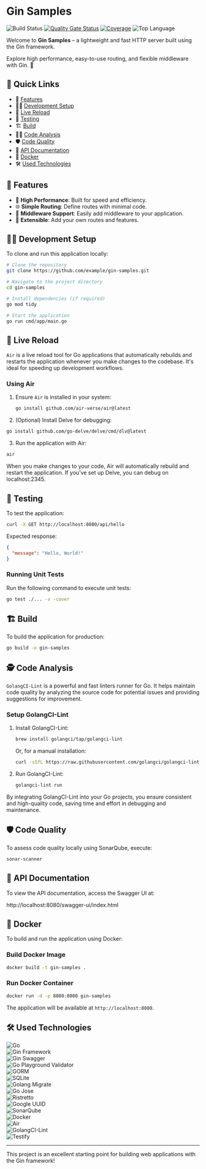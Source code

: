 # Gin Samples

![Build Status](https://github.com/susimsek/gin-samples/actions/workflows/deploy.yml/badge.svg)
[![Quality Gate Status](https://sonarcloud.io/api/project_badges/measure?project=gin-samples&metric=alert_status)](https://sonarcloud.io/summary/new_code?id=gin-samples)
[![Coverage](https://sonarcloud.io/api/project_badges/measure?project=gin-samples&metric=coverage)](https://sonarcloud.io/summary/new_code?id=gin-samples)
![Top Language](https://img.shields.io/github/languages/top/susimsek/gin-samples)

Welcome to **Gin Samples** – a lightweight and fast HTTP server built using the Gin framework.

Explore high performance, easy-to-use routing, and flexible middleware with Gin. 🚀

## 🚀 Quick Links

- 📖 [Features](#-features)
- 🧑‍💻 [Development Setup](#-development-setup)
- 🔄 [Live Reload](#-live-reload)
- 🧪 [Testing](#-testing)
- 🏗️ [Build](#️-build)
- 🕵️‍♂️ [Code Analysis](#️-code-analysis)
- 🛡️ [Code Quality](#️-code-quality)
- 📜 [API Documentation](#-api-documentation)
- 🐳 [Docker](#-docker)
- 🛠️ [Used Technologies](#️-used-technologies)

## 📖 Features

- 🚀 **High Performance**: Built for speed and efficiency.
- 🌐 **Simple Routing**: Define routes with minimal code.
- 🔌 **Middleware Support**: Easily add middleware to your application.
- 🤪 **Extensible**: Add your own routes and features.

## 🧑‍💻 Development Setup

To clone and run this application locally:

```bash
# Clone the repository
git clone https://github.com/example/gin-samples.git

# Navigate to the project directory
cd gin-samples

# Install dependencies (if required)
go mod tidy

# Start the application
go run cmd/app/main.go
```

## 🔄 Live Reload

`Air` is a live reload tool for Go applications that automatically rebuilds and restarts the application whenever you make changes to the codebase. It's ideal for speeding up development workflows.

### Using Air

1. Ensure `Air` is installed in your system:
   ```bash
   go install github.com/air-verse/air@latest
   ```

2. 	(Optional) Install Delve for debugging:
   ```bash
   go install github.com/go-delve/delve/cmd/dlv@latest
   ```

3.  Run the application with Air:
   ```bash
   air
   ```

When you make changes to your code, Air will automatically rebuild and restart the application. If you’ve set up Delve, you can debug on localhost:2345.

## 🧪 Testing

To test the application:

```bash
curl -X GET http://localhost:8080/api/hello
```

Expected response:

```json
{
  "message": "Hello, World!"
}
```

### Running Unit Tests

Run the following command to execute unit tests:

```bash
go test ./... -v -cover
```

## 🏗️ Build

To build the application for production:

```bash
go build -o gin-samples
```

## 🕵️ Code Analysis

`GolangCI-Lint` is a powerful and fast linters runner for Go. It helps maintain code quality by analyzing the source code for potential issues and providing suggestions for improvement.

### Setup GolangCI-Lint

1. Install GolangCI-Lint:
   ```bash
   brew install golangci/tap/golangci-lint
   ```
   Or, for a manual installation:
   ```bash
   curl -sSfL https://raw.githubusercontent.com/golangci/golangci-lint/master/install.sh | sh -s -- -b $(go env GOPATH)/bin v1.50.1
   ```

3. Run GolangCI-Lint:
   ```bash
   golangci-lint run
   ```

By integrating GolangCI-Lint into your Go projects, you ensure consistent and high-quality code, saving time and effort in debugging and maintenance.

## 🛡️ Code Quality

To assess code quality locally using SonarQube, execute:

```bash
sonar-scanner
```

## 📜 API Documentation

To view the API documentation, access the Swagger UI at:

http://localhost:8080/swagger-ui/index.html

## 🐳 Docker

To build and run the application using Docker:

### Build Docker Image

```bash
docker build -t gin-samples .
```

### Run Docker Container

```bash
docker run -d -p 8080:8080 gin-samples
```

The application will be available at `http://localhost:8080`.

## 🛠️ Used Technologies

![Go](https://img.shields.io/badge/Go-1.23-blue?logo=go&logoColor=white)  
![Gin Framework](https://img.shields.io/badge/Gin_Framework-000000?logo=go&logoColor=white)  
![Gin Swagger](https://img.shields.io/badge/Gin_Swagger-85EA2D?logo=swagger&logoColor=white)  
![Go Playground Validator](https://img.shields.io/badge/Go_Playground_Validator-FDD835?logo=go&logoColor=white)  
![GORM](https://img.shields.io/badge/GORM-Go_ORM-7462FF?logo=go&logoColor=white)  
![SQLite](https://img.shields.io/badge/SQLite-003B57?logo=sqlite&logoColor=white)  
![Golang Migrate](https://img.shields.io/badge/Golang_Migrate-Database_Migrations-0E83CD?logo=go&logoColor=white)  
![Go Jose](https://img.shields.io/badge/Go_Jose-JWT_Library-36CFFC?logo=go&logoColor=white)      
![Ristretto](https://img.shields.io/badge/Ristretto-Cache_Library-49B56B?logo=go&logoColor=white)  
![Google UUID](https://img.shields.io/badge/Google_UUID-Unique_Identifiers-9C27B0?logo=go&logoColor=white)  
![SonarQube](https://img.shields.io/badge/SonarQube-4E9BCD?logo=sonarqube&logoColor=white)  
![Docker](https://img.shields.io/badge/Docker-2496ED?logo=docker&logoColor=white)  
![Air](https://img.shields.io/badge/Air-Live_Reload-green?logo=go&logoColor=white)  
![GolangCI-Lint](https://img.shields.io/badge/GolangCI--Lint-Code_Analysis-orange?logo=go&logoColor=white)  
![Testify](https://img.shields.io/badge/Testify-Mocking_Framework-6E85B7?logo=go&logoColor=white)

---

This project is an excellent starting point for building web applications with the Gin framework!
